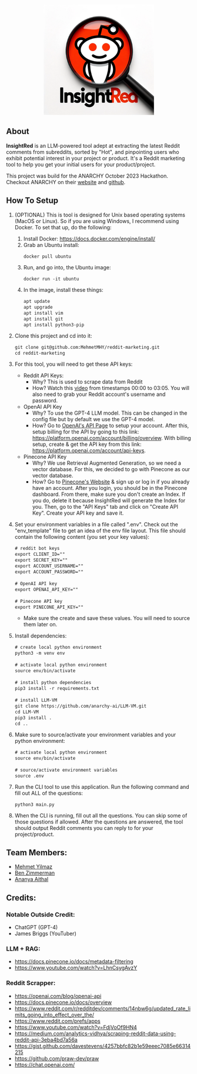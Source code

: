<p align="center">
  <img width="300" src="./assets/logo.png">
</p>

## About

**InsightRed** is an LLM-powered tool adept at extracting the latest Reddit comments from subreddits, sorted by "Hot", and pinpointing users who exhibit potential interest in your project or product. It's a Reddit marketing tool to help you get your initial users for your product/project.

This project was build for the ANARCHY October 2023 Hackathon. Checkout ANARCHY on their [website](https://github.com/anarchy-ai) and [github](https://anarchy.ai/welcome/why_anarchy).

## How To Setup

1. (OPTIONAL) This is tool is designed for Unix based operating systems (MacOS or Linux). So if you are using Windows, I recommend using Docker. To set that up, do the following:

   1. Install Docker: https://docs.docker.com/engine/install/
   2. Grab an Ubuntu install:
      ```
      docker pull ubuntu
      ```
   3. Run, and go into, the Ubuntu image:
      ```
      docker run -it ubuntu
      ```
   4. In the image, install these things:
      ```
      apt update
      apt upgrade
      apt install vim
      apt install git
      apt install python3-pip
      ```

2. Clone this project and cd into it:

   ```
   git clone git@github.com:MehmetMHY/reddit-marketing.git
   cd reddit-marketing
   ```

3. For this tool, you will need to get these API keys:

   - Reddit API Keys:
     - Why? This is used to scrape data from Reddit
     - How? Watch this [video](https://www.youtube.com/watch?v=FdjVoOf9HN4) from timestamps 00:00 to 03:05. You will also need to grab your Reddit account's username and password.
   - OpenAI API Key
     - Why? To use the GPT-4 LLM model. This can be changed in the config file but by default we use the GPT-4 model.
     - How? Go to [OpenAI's API Page](https://openai.com/blog/openai-api) to setup your account. After this, setup billing for the API by going to this link: https://platform.openai.com/account/billing/overview. With billing setup, create & get the API key from this link: https://platform.openai.com/account/api-keys.
   - Pinecone API Key
     - Why? We use Retrieval Augmented Generation, so we need a vector database. For this, we decided to go with Pinecone as our vector database.
     - How? Go to [Pinecone's Website](https://www.pinecone.io/) & sign up or log in if you already have an account. After you login, you should be in the Pinecone dashboard. From there, make sure you don't create an Index. If you do, delete it because InsightRed will generate the Index for you. Then, go to the "API Keys" tab and click on "Create API Key". Create your API key and save it.

4. Set your environment variables in a file called ".env". Check out the "env_template" file to get an idea of the env file layout. This file should contain the following content (you set your key values):

   ```
   # reddit bot keys
   export CLIENT_ID=""
   export SECRET_KEY=""
   export ACCOUNT_USERNAME=""
   export ACCOUNT_PASSWORD=""

   # OpenAI API key
   export OPENAI_API_KEY=""

   # Pinecone API key
   export PINECONE_API_KEY=""
   ```

   - Make sure the create and save these values. You will need to source them later on.

5. Install dependencies:

   ```
   # create local python environment
   python3 -m venv env

   # activate local python environment
   source env/bin/activate

   # install python dependencies
   pip3 install -r requirements.txt

   # install LLM-VM
   git clone https://github.com/anarchy-ai/LLM-VM.git
   cd LLM-VM
   pip3 install .
   cd ..
   ```

6. Make sure to source/activate your environment variables and your python environment:

   ```
   # activate local python environment
   source env/bin/activate

   # source/activate environment variables
   source .env
   ```

7. Run the CLI tool to use this application. Run the following command and fill out ALL of the questions:

   ```
   python3 main.py
   ```

8. When the CLI is running, fill out all the questions. You can skip some of those questions if allowed. After the questions are answered, the tool should output Reddit comments you can reply to for your project/product.

## Team Members:

- [Mehmet Yilmaz](https://github.com/MehmetMHY)
- [Ben Zimmerman](https://github.com/T3CH3Y)
- [Ananya Aithal](https://github.com/mysteriousbug)

## Credits:

### Notable Outside Credit:

- ChatGPT (GPT-4)
- James Briggs (YouTuber)

### LLM + RAG:

- https://docs.pinecone.io/docs/metadata-filtering
- https://www.youtube.com/watch?v=LhnCsygAvzY

### Reddit Scrapper:

- https://openai.com/blog/openai-api
- https://docs.pinecone.io/docs/overview
- https://www.reddit.com/r/redditdev/comments/14nbw6g/updated_rate_limits_going_into_effect_over_the/
- https://www.reddit.com/prefs/apps
- https://www.youtube.com/watch?v=FdjVoOf9HN4
- https://medium.com/analytics-vidhya/scraping-reddit-data-using-reddit-api-3eba4bd7a56a
- https://gist.github.com/davestevens/4257bbfc82b1e59eeec7085e66314215
- https://github.com/praw-dev/praw
- https://chat.openai.com/
